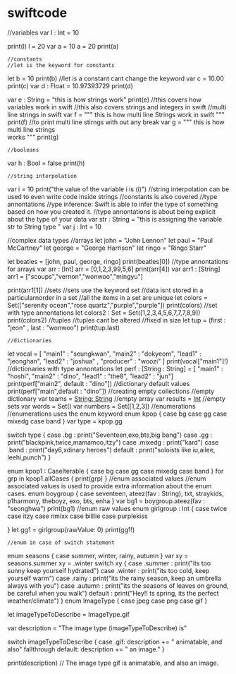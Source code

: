 # swiftcode
//variables 
var l : Int = 10

print(l)
l = 20
var a = 10 
a = 20
print(a)

    //constants 
    //let is the keyword for constants 
let b = 10
print(b)
    //let is a constant cant change the keyword
var c = 10.00
print(c)
var d : Float = 10.97393729
print(d)

var e : String = "this is how strings work"
print(e)
    //this covers how variables work in swift
    //this also covers strings and integers in swift 
    //multi line strings in swift
var f = """
    this is how
    multi line Strings work
    in swift
    """
print(f)
    //to print multi line stirngs with out any break
var g = """
    this is how \
    multi line strings \
    works
    """
print(g)

    //booleans 
var h : Bool = false
print(h)

    //string interpolation 
var i = 10
print("the value of the variable i is \(i)")
    //string interpolation can be used to even write code inside strings
    //constants is also covered
    //type annontations
    //ype inference: Swift is able to infer the type of something based on how you created it.
    //type annontations is about being explicit about the type of your data 
var str : String = "this is assigning the variable str to String type "
var j : Int = 10

//complex data types 
//arrays 
let john = "John Lennon"
let paul = "Paul McCartney"
let george = "George Harrison"
let ringo = "Ringo Starr"

let beatles = [john, paul, george, ringo]
print(beatles[0])
    //type annontations for arrays 
var arr : [Int] 
arr = [0,1,2,3,99,5,6]
print(arr[4])
var arr1 : [String]
arr1 = ["scoups","vernon","wonwoo","mingyu"]

print(arr1[1])
    //sets
    //sets use the keyword set 
    //data isnt stored in a particularnorder in a set
    //all the items in a set are unique
let colors = Set(["serenity ocean","rose quartz","purple","purple"])
print(colors)
    //set with type annontations
let colors2 : Set<Int> = Set([1,2,3,4,5,6,7,7,7,8,9])
print(colors2)
    //tuples
    //tuples cant be altered 
    //fixed in size
let tup = (first : "jeon" , last : "wonwoo")
print(tup.last)

    //dictionaries 
let vocal = [
    "main1" : "seungkwan",
    "main2" : "dokyeom",
    "lead1" : "jeonghan",
    "lead2" : "joshua" ,
    "producer" : "woozi"
]
print(vocal["main1"]!)
    //dictionaries with type annontations 
let perf : [String : String] = [
    "main1" : "hoshi",
    "main2" : "dino",
    "lead1" : "the8",
    "lead2" : "jun"]
print(perf["main2", default : "dino"])
    //dictionary default values
print(perf["main",default : "dino"])
    //creating empty collections 
    //empty dictionary
var teams = [String: String]()
//empty array 
var results = [Int]()
//empty sets
var words = Set<String>()
var numbers = Set([1,2,3])
//enumerations
//enumerations uses the enum keyword
enum kpop  {
    case bg
    case gg
    case mixedg
    case band
}
var type = kpop.gg

switch type {
case .bg :
    print("Seventeen,exo,bts,big bang")
case .gg :
        print("blackpink,twice,mamamoo,itzy")
    case .mixedg :
        print("kard")
        case .band :
            print("day6,xdinary heroes")
            default : 
                print("soloists like iu,ailee, leehi,punch")
}

enum kpop1 : CaseIterable {
    case bg
    case gg
    case mixedg
    case band
}
for grp in kpop1.allCases {
    print(grp)
}
//enum associated values 
//enum associated values is used to provide extra information about the enum cases.
enum boygroup {
    case seventeen, ateez(fav : String), txt, straykids, p1harmony, theboyz, exo, bts, enha
}
var bg1 = boygroup.ateez(fav : "seonghwa")
print(bg1)
    //enum raw values
enum girlgroup : Int {
    case twice
    case itzy
    case nmixx
    case billlie
    case purplekiss
    
    
}
let gg1 = girlgroup(rawValue: 0)
print(gg1!)

    //enum in case of switch statement 
enum seasons {
    case summer, winter, rainy, autumn
}
var xy = seasons.summer
xy = .winter
switch xy {
case .summer :
    print("its too sunny keep yourself hydrated")
    case .winter :
        print("its too cold, keep yourself warm")
        case .rainy :
            print("its the rainy season, keep an umbrella always with you")
            case .autumn :
                print("its the seasons of leaves on ground, be careful when you walk")
                default :
                    print("Hey!! ts spring, its the perfect weather/climate")
}
enum ImageType {
    case jpeg
    case png
    case gif
}

let imageTypeToDescribe = ImageType.gif

var description = "The image type \(imageTypeToDescribe) is"

switch imageTypeToDescribe {
case .gif:
    description += " animatable, and also"
    fallthrough
default:
    description += " an image."
}

print(description) // The image type gif is animatable, and also an image.

